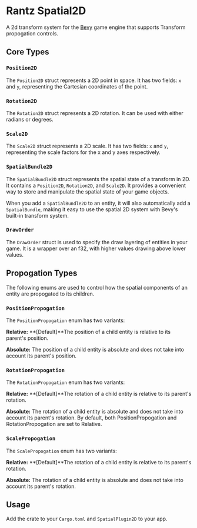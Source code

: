 # Rantz Spatial2D

A 2d transform system for the [Bevy](https://bevyengine.org/) game engine that supports Transform propogation controls. 

## Core Types

### `Position2D`

The `Position2D` struct represents a 2D point in space. It has two fields: `x` and `y`, representing the Cartesian coordinates of the point.

### `Rotation2D`

The `Rotation2D` struct represents a 2D rotation. It can be used with either radians or degrees.

### `Scale2D`

The `Scale2D` struct represents a 2D scale. It has two fields: `x` and `y`, representing the scale factors for the x and y axes respectively.

### `SpatialBundle2D`

The `SpatialBundle2D` struct represents the spatial state of a transform in 2D. It contains a `Position2D`, `Rotation2D`, and `Scale2D`. It provides a convenient way to store and manipulate the spatial state of your game objects.

When you add a `SpatialBundle2D` to an entity, it will also automatically add a `SpatialBundle`, making it easy to use the spatial 2D system with Bevy's built-in transform system.

### `DrawOrder`

The `DrawOrder` struct is used to specify the draw layering of entities in your game. It is a wrapper over an f32, with higher values drawing above lower values. 

## Propogation Types
The following enums are used to control how the spatial components of an entity are propogated to its children.

### `PositionPropogation`
The `PositionPropogation` enum has two variants:

**Relative:** **[Default]**The position of a child entity is relative to its parent's position.

**Absolute:** The position of a child entity is absolute and does not take into account its parent's position.

### `RotationPropogation`
The `RotationPropogation` enum has two variants:

**Relative:** **[Default]**The rotation of a child entity is relative to its parent's rotation.

**Absolute:** The rotation of a child entity is absolute and does not take into account its parent's rotation.
By default, both PositionPropogation and RotationPropogation are set to Relative.

### `ScalePropogation`
The `ScalePropogation` enum has two variants:

**Relative:** **[Default]**The rotation of a child entity is relative to its parent's rotation.

**Absolute:** The rotation of a child entity is absolute and does not take into account its parent's rotation.

## Usage

Add the crate to your `Cargo.toml` and `SpatialPlugin2D` to your app.

